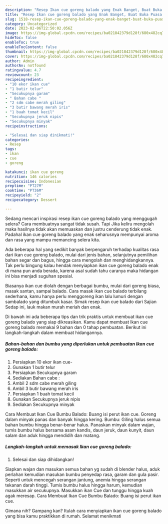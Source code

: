 ```yaml
---
description: "Resep Ikan cue goreng balado yang Enak Banget, Buat Buka Puasa Bikin Ngiler"
title: "Resep Ikan cue goreng balado yang Enak Banget, Buat Buka Puasa Bikin Ngiler"
slug: 1518-resep-ikan-cue-goreng-balado-yang-enak-banget-buat-buka-puasa-bikin-ngiler
category: Uncategorized
date: 2023-02-06T22:50:02.056Z
image: https://img-global.cpcdn.com/recipes/ba021842379d128f/680x482cq70/ikan-cue-goreng-balado-foto-resep-utama.jpg
hideToc: false
enableToc: true
enableTocContent: false
thumbnail: https://img-global.cpcdn.com/recipes/ba021842379d128f/680x482cq70/ikan-cue-goreng-balado-foto-resep-utama.jpg
cover: https://img-global.cpcdn.com/recipes/ba021842379d128f/680x482cq70/ikan-cue-goreng-balado-foto-resep-utama.jpg
author: Admin
authorAv: notfound
ratingvalue: 4.7
reviewcount: 23
recipeingredient:
- "10 ekor ikan cue"
- "1 butir telur"
- "Secukupnya garam"
- " Bahan cabe "
- "2 sdm cabe merah giling"
- "3 butir bawang merah iris"
- "1 buah tomat kecil"
- "Secukupnya jeruk nipis"
- "Secukupnya minyak"
recipeinstructions:

- "Selesai dan siap dinikmati!"
categories:
- Resep
tags:
- ikan
- cue
- goreng

katakunci: ikan cue goreng 
nutrition: 146 calories
recipecuisine: Indonesian
preptime: "PT27M"
cooktime: "PT36M"
recipeyield: "2"
recipecategory: Dessert

---
```



Sedang mencari inspirasi resep ikan cue goreng balado yang menggugah selera? Cara membuatnya sangat tidak susah. Tapi Jika keliru mengolah maka hasilnya tidak akan memuaskan dan justru cenderung tidak enak. Padahal ikan cue goreng balado yang enak seharusnya mempunyai aroma dan rasa yang mampu memancing selera kita.


Ada beberapa hal yang sedikit banyak berpengaruh terhadap kualitas rasa dari ikan cue goreng balado, mulai dari jenis bahan, selanjutnya pemilihan bahan segar dan bagus, hingga cara mengolah dan menghidangkannya. Tak perlu bingung kalau hendak menyiapkan ikan cue goreng balado enak di mana pun anda berada, karena asal sudah tahu caranya maka hidangan ini bisa menjadi suguhan spesial.

Biasanya ikan cue diolah dengan berbagai bumbu, mulai dari goreng biasa, masak santan, sampai balado. Cara masak ikan cue balado terbilang sederhana, kamu hanya perlu menggoreng ikan lalu lumuri dengan sambalado yang ditumbuk kasar. Simak resep ikan cue balado dari Sajian Sedap ini, lauk makan murah meriah dan enak.


Di bawah ini ada beberapa tips dan trik praktis untuk membuat ikan cue goreng balado yang siap dikreasikan. Kamu dapat membuat Ikan cue goreng balado memakai 9 bahan dan 0 tahap pembuatan. Berikut ini langkah-langkah dalam membuat hidangannya.

<!--inarticleads1-->

##### Bahan-bahan dan bumbu yang diperlukan untuk pembuatan Ikan cue goreng balado:

1. Persiapkan 10 ekor ikan cue-
1. Gunakan 1 butir telur
1. Persiapkan Secukupnya garam
1. Sediakan  Bahan cabe :
1. Ambil 2 sdm cabe merah giling
1. Ambil 3 butir bawang merah iris
1. Persiapkan 1 buah tomat kecil
1. Gunakan Secukupnya jeruk nipis
1. Sediakan Secukupnya minyak


Cara Membuat Ikan Cue Bumbu Balado: Buang isi perut ikan cue. Goreng dalam minyak panas dan banyak hingga kering. Bumbu: Giling halus semua bahan bumbu hingga benar-benar halus. Panaskan minyak dalam wajan, tumis bumbu halus bersama asam kandis, daun jeruk, daun kunyit, daun salam dan aduk hingga mendidih dan matang. 

<!--inarticleads2-->

##### Langkah-langkah untuk memasak Ikan cue goreng balado:


1. Selesai dan siap dihidangkan!

Siapkan wajan dan masukan semua bahan yg sudah di blender halus, aduk perlahan kemudian masukan bumbu penyedap rasa, garam dan gula pasir. Seperti untuk mencegah serangan jantung, anemia hingga serangan tekanan darah tinggi. Tumis bumbu halus hingga harum, kemudian masukkan air secukupnya. Masukkan ikan Cue dan tunggu hingga kuah agak meresap. Cara Membuat Ikan Cue Bumbu Balado: Buang isi perut ikan cue. 

Gimana nih? Gampang kan? Itulah cara menyiapkan ikan cue goreng balado yang bisa kamu praktikkan di rumah. Selamat menikmati
